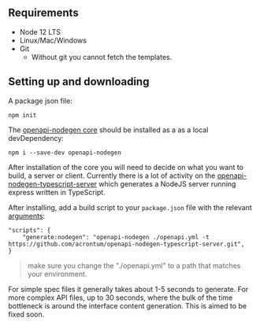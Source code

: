 ## Requirements
- Node 12 LTS
- Linux/Mac/Windows
- Git
  - Without git you cannot fetch the templates.

## Setting up and downloading
A package json file:
```
npm init
```

The [openapi-nodegen core](npmjs.com/package/openapi-nodegen) should be installed as a as a local devDependency:
```
npm i --save-dev openapi-nodegen
```

After installation of the core you will need to decide on what you want to build, a server or client. 
Currently there is a lot of activity on the [openapi-nodegen-typescript-server](https://github.com/acrontum/openapi-nodegen-typescript-server) which generates a NodeJS server running express written in TypeScript.

After installing, add a build script to your `package.json` file with the relevant [arguments](/_pages/cli.md):
```
"scripts": {
    "generate:nodegen": "openapi-nodegen ./openapi.yml -t https://github.com/acrontum/openapi-nodegen-typescript-server.git",
}
```

> make sure you change the "./openapi.yml" to a path that matches your environment.

For simple spec files it generally takes about 1-5 seconds to generate. For more complex API files, up to 30 seconds, where the bulk of the time bottleneck is around the interface content generation. This is aimed to be fixed soon.
